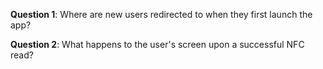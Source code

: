 **Question 1**: Where are new users redirected to when they first launch the app?



**Question 2**: What happens to the user's screen upon a successful NFC read?
